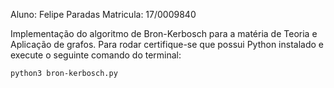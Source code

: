 Aluno: Felipe Paradas
Matricula: 17/0009840

Implementação do algoritmo de Bron-Kerbosch para a matéria de Teoria e Aplicação de grafos. Para rodar certifique-se 
que possui Python instalado e execute o seguinte comando do terminal:

`python3 bron-kerbosch.py`